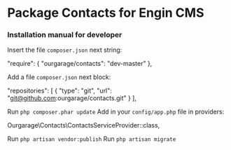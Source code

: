 # Package Contacts for Engin CMS
### Installation manual for developer
Insert the file `composer.json` next string:

"require": {
    "ourgarage/contacts": "dev-master"
},

Add a file `composer.json` next block:

"repositories": [
    {
        "type": "git",
        "url": "git@github.com:ourgarage/contacts.git"
    }
],

Run `php composer.phar update`
Add in your `config/app.php` file in providers:

Ourgarage\Contacts\ContactsServiceProvider::class,

Run `php artisan vendor:publish`
Run `php artisan migrate`
